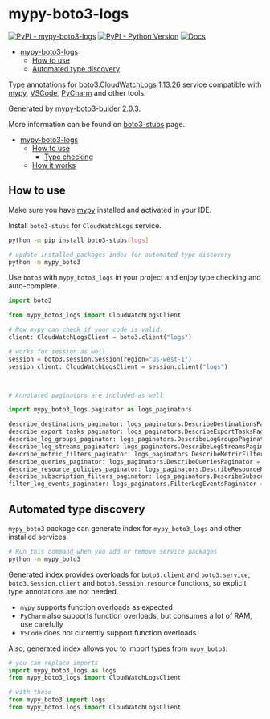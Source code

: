 # mypy-boto3-logs

[![PyPI - mypy-boto3-logs](https://img.shields.io/pypi/v/mypy-boto3-logs.svg?color=blue)](https://pypi.org/project/mypy-boto3-logs)
[![PyPI - Python Version](https://img.shields.io/pypi/pyversions/mypy-boto3-logs.svg?color=blue)](https://pypi.org/project/mypy-boto3-logs)
[![Docs](https://img.shields.io/readthedocs/mypy-boto3-builder.svg?color=blue)](https://mypy-boto3-builder.readthedocs.io/)

- [mypy-boto3-logs](#mypy-boto3-logs)
  - [How to use](#how-to-use)
  - [Automated type discovery](#automated-type-discovery)


Type annotations for
[boto3.CloudWatchLogs 1.13.26](https://boto3.amazonaws.com/v1/documentation/api/1.13.26/reference/services/logs.html#CloudWatchLogs) service
compatible with [mypy](https://github.com/python/mypy), [VSCode](https://code.visualstudio.com/),
[PyCharm](https://www.jetbrains.com/pycharm/) and other tools.

Generated by [mypy-boto3-buider 2.0.3](https://github.com/vemel/mypy_boto3_builder).

More information can be found on [boto3-stubs](https://pypi.org/project/boto3-stubs/) page.

- [mypy-boto3-logs](#mypy-boto3-logs)
  - [How to use](#how-to-use)
    - [Type checking](#type-checking)
  - [How it works](#how-it-works)

## How to use

Make sure you have [mypy](https://github.com/python/mypy) installed and activated in your IDE.

Install `boto3-stubs` for `CloudWatchLogs` service.

```bash
python -m pip install boto3-stubs[logs]

# update installed packages index for automated type discovery
python -m mypy_boto3
```

Use `boto3` with `mypy_boto3_logs` in your project and enjoy type checking and auto-complete.

```python
import boto3

from mypy_boto3_logs import CloudWatchLogsClient

# Now mypy can check if your code is valid.
client: CloudWatchLogsClient = boto3.client("logs")

# works for session as well
session = boto3.session.Session(region="us-west-1")
session_client: CloudWatchLogsClient = session.client("logs")



# Annotated paginators are included as well

import mypy_boto3_logs.paginator as logs_paginators

describe_destinations_paginator: logs_paginators.DescribeDestinationsPaginator = client.get_paginator("describe_destinations")
describe_export_tasks_paginator: logs_paginators.DescribeExportTasksPaginator = client.get_paginator("describe_export_tasks")
describe_log_groups_paginator: logs_paginators.DescribeLogGroupsPaginator = client.get_paginator("describe_log_groups")
describe_log_streams_paginator: logs_paginators.DescribeLogStreamsPaginator = client.get_paginator("describe_log_streams")
describe_metric_filters_paginator: logs_paginators.DescribeMetricFiltersPaginator = client.get_paginator("describe_metric_filters")
describe_queries_paginator: logs_paginators.DescribeQueriesPaginator = client.get_paginator("describe_queries")
describe_resource_policies_paginator: logs_paginators.DescribeResourcePoliciesPaginator = client.get_paginator("describe_resource_policies")
describe_subscription_filters_paginator: logs_paginators.DescribeSubscriptionFiltersPaginator = client.get_paginator("describe_subscription_filters")
filter_log_events_paginator: logs_paginators.FilterLogEventsPaginator = client.get_paginator("filter_log_events")
```

## Automated type discovery

`mypy_boto3` package can generate index for `mypy_boto3_logs` and other installed services.

```bash
# Run this command when you add or remove service packages
python -m mypy_boto3
```

Generated index provides overloads for `boto3.client` and `boto3.service`,
`boto3.Session.client` and `boto3.Session.resource` functions,
so explicit type annotations are not needed.

- `mypy` supports function overloads as expected
- `PyCharm` also supports function overloads, but consumes a lot of RAM, use carefully
- `VSCode` does not currently support function overloads

Also, generated index allows you to import types from `mypy_boto3`:

```python
# you can replace imports
import mypy_boto3_logs as logs
from mypy_boto3_logs import CloudWatchLogsClient

# with these
from mypy_boto3 import logs
from mypy_boto3.logs import CloudWatchLogsClient
```